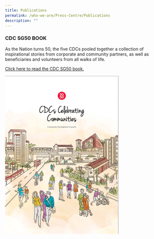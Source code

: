 ```yaml
---
title: Publications
permalink: /who-we-are/Press-Centre/Publications
description: ""
---
```

### CDC SG50 BOOK

As the Nation turns 50, the five CDCs pooled together a collection of inspirational stories from corporate and community partners, as well as beneficiaries and volunteers from all walks of life.

[Click here to read the CDC SG50 book.](https://go.gov.sg/cdc-sg50)

![](/images/CDC%20SG50.png)